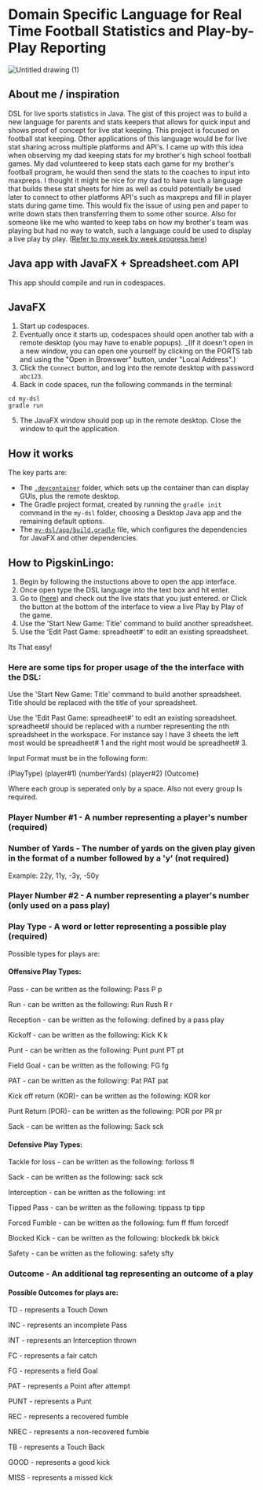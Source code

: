 # Domain Specific Language for Real Time Football Statistics and Play-by-Play Reporting
![Untitled drawing (1)](https://user-images.githubusercontent.com/97985236/234705534-31b8bb1d-bdb6-4a08-adce-b63d6915c68c.jpg)
## About me / inspiration 
DSL for live sports statistics in Java. The gist of this project was to build a new language for parents and stats keepers that allows for quick input and shows proof of concept for live stat keeping. This project is focused on football stat keeping. Other applications of this language would be for live stat sharing across multiple platforms and API's. I came up with this idea when observing my dad keeping stats for my brother's high school football games. My dad volunteered to keep stats each game for my brother's football program, he would then send the stats to the coaches to input into maxpreps. I thought it might be nice for my dad to have such a language that builds these stat sheets for him as well as could potentially be used later to connect to other platforms API's such as maxpreps and fill in player stats during game time. This would fix the issue of using pen and paper to write down stats then transferring them to some other source. Also for someone like me who wanted to keep tabs on how my brother's team was playing but had no way to watch, such a language could be used to display a live play by play. ([Refer to my week by week progress here](https://github.com/hmc-cs111-spring2023/project-BBecker8))

## Java app with JavaFX + Spreadsheet.com API

This app should compile and run in codespaces.

## JavaFX

1. Start up codespaces.
2. Eventually once it starts up, codespaces should open another tab with a remote desktop (you may have to enable popups). _(If it doesn't open in a new window, you can open one yourself by clicking on the PORTS tab and using the "Open in Browswer" button, under "Local Address".)
3. Click the `Connect` button, and log into the remote desktop with password `abc123`.
4. Back in code spaces, run the following commands in the terminal:
```
cd my-dsl
gradle run
```
5. The JavaFX window should pop up in the remote desktop. Close the window to quit the application.

## How it works
The key parts are:
- The [`.devcontainer`](./.devcontainer) folder, which sets up the container than can display GUIs, plus the remote desktop.
- The Gradle project format, created by running the `gradle init` command in the `my-dsl` folder, choosing a Desktop Java app and the remaining default options.
- The [`my-dsl/app/build.gradle`](./my-dsl/app/build.gradle) file, which configures the dependencies for JavaFX and other dependencies.

## How to PigskinLingo:

1. Begin by following the instuctions above to open the app interface.
2. Once open type the DSL language into the text box and hit enter.
3. Go to ([here](https://app.spreadsheet.com/workbooks/7lWIK16tQ2W-ZplUvGrymAdkUM7qnIR9SCWrelxIDGlg?mode=sharing)) and check out the live stats that you just entered. or Click the button at the bottom of the interface to view a live Play by Play of the game.
4. Use the 'Start New Game: Title' command to build another spreadsheet.
5. Use the 'Edit Past Game: spreadheet#' to edit an existing spreadsheet.

Its That easy!

### Here are some tips for proper usage of the the interface with the DSL:
Use the 'Start New Game: Title' command to build another spreadsheet. Title should be replaced with the title of your spreadsheet.

Use the 'Edit Past Game: spreadheet#' to edit an existing spreadsheet. spreadheet# should be replaced with a number representing the nth spreadsheet in the workspace. For instance say I have 3 sheets the left most would be spreadheet# 1 and the right most would be spreadheet# 3.

Input Format must be in the following form:

(PlayType) (player#1) (numberYards) (player#2) (Outcome)

Where each group is seperated only by a space. Also not every group Is required.

### Player Number #1 - A number representing a player's number (required)

### Number of Yards - The number of yards on the given play given in the format of a number followed by a 'y' (not required)
Example: 22y, 11y, -3y, -50y

### Player Number #2 - A number representing a player's number (only used on a pass play)

### Play Type - A word or letter representing a possible play (required)
Possible types for plays are:

#### Offensive Play Types:

Pass - can be written as the following: Pass P p

Run - can be written as the following: Run Rush R r

Reception - can be written as the following: defined by a pass play

Kickoff - can be written as the following: Kick K k

Punt - can be written as the following: Punt punt PT pt

Field Goal - can be written as the following: FG fg

PAT - can be written as the following: Pat PAT pat

Kick off return (KOR)- can be written as the following: KOR kor

Punt Return (POR)- can be written as the following: POR por PR pr

Sack - can be written as the following: Sack sck


#### Defensive Play Types:

Tackle for loss - can be written as the following: forloss fl

Sack - can be written as the following: sack sck

Interception - can be written as the following: int

Tipped Pass - can be written as the following: tippass tp tipp

Forced Fumble - can be written as the following: fum ff ffum forcedf

Blocked Kick - can be written as the following: blockedk bk bkick

Safety - can be written as the following: safety sfty

### Outcome - An additional tag representing an outcome of a play

#### Possible Outcomes for plays are:
TD - represents a Touch Down

INC - represents an incomplete Pass

INT - represents an Interception thrown

FC - represents a fair catch

FG - represents a field Goal

PAT - represents a Point after attempt

PUNT - represents a Punt

REC - represents a recovered fumble

NREC - represents a non-recovered fumble

TB - represents a Touch Back

GOOD - represents a good kick

MISS - represents a missed kick

